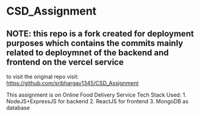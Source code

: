 # CSD_Assignment

## NOTE: this repo is a fork created for deployment purposes which contains the commits mainly related to deploymnet of the backend and frontend on the vercel service 
to visit the original repo visit:
    https://github.com/sribhargav1345/CSD_Assignment


This assignment is on Online Food Delivery Service
Tech Stack Used:
    1. NodeJS+ExpressJS for backend
    2. ReactJS for frontend
    3. MongoDB as database
